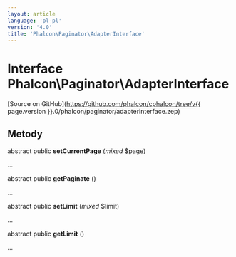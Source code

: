 ```yaml
---
layout: article
language: 'pl-pl'
version: '4.0'
title: 'Phalcon\Paginator\AdapterInterface'
---
```

# Interface **Phalcon\Paginator\AdapterInterface**

[Source on GitHub](https://github.com/phalcon/cphalcon/tree/v{{ page.version }}.0/phalcon/paginator/adapterinterface.zep)

## Metody

abstract public **setCurrentPage** (*mixed* $page)

...

abstract public **getPaginate** ()

...

abstract public **setLimit** (*mixed* $limit)

...

abstract public **getLimit** ()

...